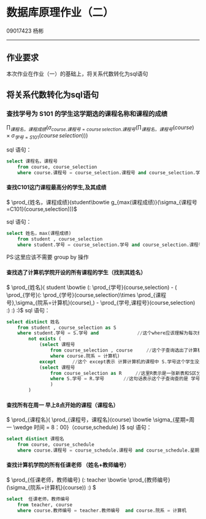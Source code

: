 # 数据库原理作业（二）

09017423 杨彬

***

## 作业要求

本次作业在作业（一）的基础上，将关系代数转化为sql语句

## 将关系代数转化为sql语句

### 查找学号为 S101 的学生这学期选的**课程名称**和**课程的成绩**

$\prod_{课程名，课程成绩}(\sigma_{course.课程号=course\,selection.课程号}(\prod_{课程名，课程号}(course)\times\sigma_{学号=S101}(course\,selection)))$

sql 语句：

```sql
select 课程名，课程号
    from course, course_selection
    where course.课程号 = course_selection.课程号 and course_selection.学号= S101
```

#### 查找C101这门课程最高分的学生,及其成绩

$ \prod_{姓名，课程成绩}(student\bowtie g_{max(课程成绩)}(\sigma_{课程号=C101}(course\,selection)))$

sql 语句：

```sql
select 姓名，max(课程成绩)
    from student , course_selection
    where student.学号 = course_selection.学号 and course_selection.课程号 = C101
```

PS:这里应该不需要 group by 操作


#### 查找选了计算机学院开设的所有课程的学生（找到其姓名）

$ \prod_{姓名}( student \bowtie (\: \prod_{学号}(course\,selection) - ( \prod_{学号}(\: \prod_{学号}(course\,selection)\times \prod_{课程号}\,\sigma_{院系=计算机}(course)\,) - \prod_{学号,课程号}(course\,selection) \:) \:) \:)$
sql 语句：

```sql
select distinct 姓名
    from student , course_selection as S
    where student.学号 = S.学号 and              //这个where应该理解为每次扫描一行
        not exists (
            (select 课程号
                from course_selection , course     //这个子查询选出了计算机的所有课程
                where course.院系 = 计算机)
            except      //这个 except表示 计算计算机的课程中 S.学号这个学生没选的课程，如果except结果为空就说明S.学号所有的计算机课程都选了。
            (select 课程号
                from course_selection as R     //这里R表示是一张新表和S区分开
                where S.学号 = R.学号       //这句话表示这个子查询查的是 学号为S.学号的学生选的所有课程
                )
        )

```

#### 查找所有在周一 早上8点开始的课程（课程名）

$ \prod_{课程名}( \prod_{课程号，课程名}(course) \bowtie \sigma_{星期=周一 \wedge 时间 = 8：00}（course\,schedule) )$
sql 语句：

```sql
select distinct 课程名
    from course, course_schedule
    where course.课程号 = course_schedule.课程号 and course_schedule.星期 = 周一 and course_schedule.时间 = 8 :00
```

#### 查找计算机学院的所有任课老师 （姓名+教师编号）

$ \prod_{任课老师，教师编号} (\: teacher \bowtie \prod_{教师编号} (\sigma_{院系=计算机}(course)) \:) $

```sql
select  任课老师，教师编号
    from teacher, course
    where course.教师编号 = teacher.教师编号  and course.院系 = 计算机
```